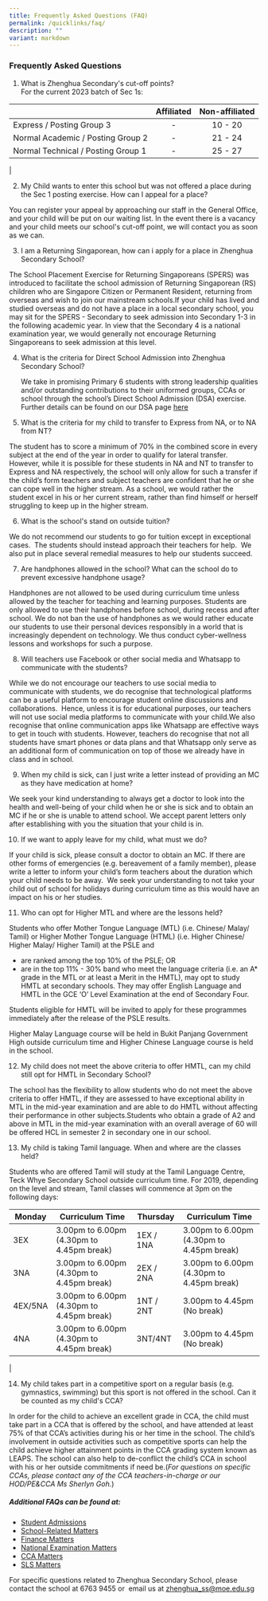 ```yaml
---
title: Frequently Asked Questions (FAQ)
permalink: /quicklinks/faq/
description: ""
variant: markdown
---
```

### Frequently Asked Questions

1. What is Zhenghua Secondary's cut-off points?  
For the current 2023 batch of Sec 1s:

|  | Affiliated | Non-affiliated |
|---|:---:|:---:|
| Express / Posting Group 3 | - | 10 - 20 |
| Normal Academic / Posting Group 2 | - | 21 - 24 |
| Normal Technical / Posting Group 1 | - | 25 - 27 |
|

2. My Child wants to enter this school but was not offered a place during the Sec 1 posting exercise. How can I appeal for a place?

You can register your appeal by approaching our staff in the General Office, and your child will be put on our waiting list. In the event there is a vacancy and your child meets our school's cut-off point, we will contact you as soon as we can.

3. I am a Returning Singaporean, how can i apply for a place in Zhenghua Secondary School?

The School Placement Exercise for Returning Singaporeans (SPERS) was introduced to facilitate the school admission of Returning Singaporean (RS) children who are Singapore Citizen or Permanent Resident, returning from overseas and wish to join our mainstream schools.If your child has lived and studied overseas and do not have a place in a local secondary school, you may sit for the SPERS - Secondary to seek admission into Secondary 1-3 in the following academic year. In view that the Secondary 4 is a national examination year, we would generally not encourage Returning Singaporeans to seek admission at this level.

4. What is the criteria for Direct School Admission into Zhenghua Secondary School?

	We take in promising Primary 6 students with strong leadership qualities and/or outstanding contributions to their uniformed groups, CCAs or school through the school’s Direct School Admission (DSA) exercise. Further details can be found on our DSA page&nbsp;[here](https://moe-zhenghuasec-staging.netlify.app/dsa/)
	
5. What is the criteria for my child to transfer to Express from NA, or to NA from NT?

The student has to score a minimum of 70% in the combined score in every subject at the end of the year in order to qualify for lateral transfer.&nbsp; However, while it is possible for these students in NA and NT to transfer to Express and NA respectively, the school will only allow for such a transfer if the child’s form teachers and subject teachers are confident that he or she can cope well in the higher stream. As a school, we would rather the student excel in his or her current stream, rather than find himself or herself struggling to keep up in the higher stream.

6. What is the school's stand on outside tuition?

We do not recommend our students to go for tuition except in exceptional cases.&nbsp; The students should instead approach their teachers for help.&nbsp; We also put in place several remedial measures to help our students succeed.

7. Are handphones allowed in the school? What can the school do to prevent excessive handphone usage?

Handphones are not allowed to be used during curriculum time unless allowed by the teacher for teaching and learning purposes. Students are only allowed to use their handphones before school, during recess and after school. We do not ban the use of handphones as we would rather educate our students to use their personal devices responsibly in a world that is increasingly dependent on technology. We thus conduct cyber-wellness lessons and workshops for such a purpose.

8. Will teachers use Facebook or other social media and Whatsapp to communicate with the students?

While we do not encourage our teachers to use social media to communicate with students, we do recognise that technological platforms can be a useful platform to encourage student online discussions and collaborations.&nbsp; Hence, unless it is for educational purposes, our teachers will not use social media platforms to communicate with your child.We also recognise that online communication apps like Whatsapp are effective ways to get in touch with students. However, teachers do recognise that not all students have smart phones or data plans and that Whatsapp only serve as an additional form of communication on top of those we already have in class and in school.

9. When my child is sick, can I just write a letter instead of providing an MC as they have medication at home?

We seek your kind understanding to always get a doctor to look into the health and well-being of your child when he or she is sick and to obtain an MC if he or she is unable to attend school. We accept parent letters only after establishing with you the situation that your child is in.

10. If we want to apply leave for my child, what must we do?

If your child is sick, please consult a doctor to obtain an MC. If there are other forms of emergencies (e.g. bereavement of a family member), please write a letter to inform your child’s form teachers about the duration which your child needs to be away.&nbsp; We seek your understanding to not take your child out of school for holidays during curriculum time as this would have an impact on his or her studies.

11. Who can opt for Higher MTL and where are the lessons held?

Students who offer Mother Tongue Language (MTL) (i.e. Chinese/ Malay/ Tamil) or Higher Mother Tongue Language (HTML) (i.e. Higher Chinese/ Higher Malay/ Higher Tamil) at the PSLE and

*   are ranked among the top 10% of the PSLE; OR
*   are in the top 11% - 30% band who meet the language criteria (i.e. an A\* grade in the MTL or at least a Merit in the HMTL), may opt to study HMTL at secondary schools. They may offer English Language and HMTL in the GCE ‘O’ Level Examination at the end of Secondary Four.

Students eligible for HMTL will be invited to apply for these programmes immediately after the release of the PSLE results.

Higher Malay Language course will be held in Bukit Panjang Government High outside curriculum time and Higher Chinese Language course is held in the school.

12. My child does not meet the above criteria to offer HMTL, can my child still opt for HMTL in Secondary School?

The school has the flexibility to allow students who do not meet the above criteria to offer HMTL, if they are assessed to have exceptional ability in MTL in the mid-year examination and are able to do HMTL without affecting their performance in other subjects.Students who obtain a grade of A2 and above in MTL in the mid-year examination with an overall average of 60 will be offered HCL in semester 2 in secondary one in our school.

13. My child is taking Tamil language. When and where are the classes held?

Students who are offered Tamil will study at the Tamil Language Centre, Teck Whye Secondary School outside curriculum time. For 2019, depending on the level and stream, Tamil classes will commence at 3pm on the following days:

|Monday|Curriculum Time|Thursday|Curriculum Time|
|---|---|---|---|
|3EX|3.00pm to 6.00pm<br>(4.30pm to 4.45pm break)|1EX / 1NA|3.00pm to 6.00pm<br>(4.30pm to 4.45pm break)|
|3NA|3.00pm to 6.00pm<br>(4.30pm to 4.45pm break)|2EX / 2NA|3.00pm to 6.00pm<br>(4.30pm to 4.45pm break)|
|4EX/5NA|3.00pm to 6.00pm<br>(4.30pm to 4.45pm break)|1NT / 2NT|3.00pm to 4.45pm<br>(No break)|
|4NA|3.00pm to 6.00pm<br>(4.30pm to 4.45pm break)|3NT/4NT|3.00pm to 4.45pm<br>(No break)|
|

14. My child takes part in a competitive sport on a regular basis (e.g. gymnastics, swimming) but this sport is not offered in the school. Can it be counted as my child's CCA?

In order for the child to achieve an excellent grade in CCA, the child must take part in a CCA that is offered by the school, and have attended at least 75% of that CCA’s activities during his or her time in the school. The child’s involvement in outside activities such as competitive sports can help the child achieve higher attainment points in the CCA grading system known as LEAPS. The school can also help to de-conflict the child’s CCA in school with his or her outside commitments if need be.(_For questions on specific CCAs, please contact any of the CCA teachers-in-charge or our HOD/PE&amp;CCA Ms Sherlyn Goh._)

##### Additional FAQs can be found at:
*   [Student Admissions](https://va.ecitizen.gov.sg/cfp/customerPages/moe/explorefaq.aspx?category=45065)
*   [School-Related Matters](https://va.ecitizen.gov.sg/cfp/customerPages/moe/explorefaq.aspx?category=45065)
*   [Finance Matters](https://va.ecitizen.gov.sg/cfp/customerPages/moe/explorefaq.aspx?category=45065)
*   [National Examination Matters](https://va.ecitizen.gov.sg/cfp/customerPages/moe/explorefaq.aspx?category=45065)
*   [CCA Matters](https://va.ecitizen.gov.sg/cfp/customerPages/moe/explorefaq.aspx?category=45065)
*   [SLS Matters](/files/SLS%20student%20learning%20space.pdf)

For specific questions related to Zhenghua Secondary School, please contact the school at 6763 9455 or &nbsp;email us at&nbsp;[zhenghua_ss@moe.edu.sg](zhenghua_ss@moe.edu.sg)